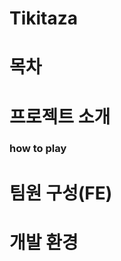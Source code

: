 # Tikitaza <!-- 티키타자 설명 -->

# 목차

# 프로젝트 소개

### how to play <!-- 위키로 대체? -->

# 팀원 구성(FE)

# 개발 환경

<!-- # 채택한 기술, 브랜치 전략 -->
